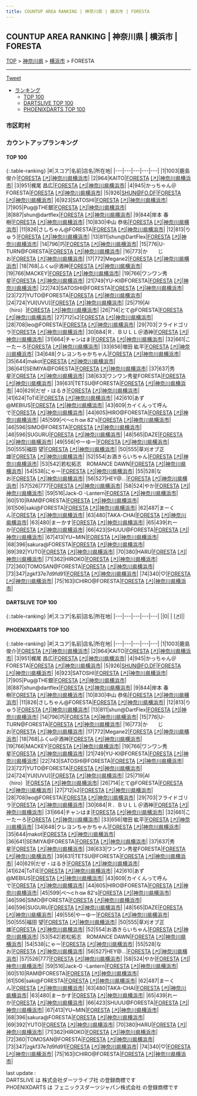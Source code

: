 ```yaml
---
title: COUNTUP AREA RANKING | 神奈川県 | 横浜市 | FORESTA
---
```

## COUNTUP AREA RANKING | 神奈川県 | 横浜市 | FORESTA

[TOP](/darts/rank/) > [神奈川県](/darts/rank/神奈川県/) > [横浜市](/darts/rank/神奈川県/横浜市/) > FORESTA

___

<a href="https://twitter.com/share?ref_src=twsrc%5Etfw" data-text="COUNTUP AREA RANKING | 神奈川県横浜市FORESTA" class="twitter-share-button" data-hashtags="DARTSLIVE,PHOENIXDARTS,darts,ダーツ" data-show-count="false">Tweet</a>

* [ランキング](#カウントアップランキング)
    * [TOP 100](#top-100)
    * [DARTSLIVE TOP 100](#dartslive-top-100)
    * [PHOENIXDARTS TOP 100](#phoenixdarts-top-100)

### 市区町村

<ul>

</ul>

### カウントアップランキング

#### TOP 100



{:.table-ranking}
|#|スコア|名前|店名|所在地|
|---|---|---|---|---|
|1|1003|<span class="rank-name-pd"><span class="pro-icon-pd"></span>鹿島 俊介</span>|<a href="/darts/rank/shops/73796.html">FORESTA</a> <a href="https://vs.phoenixdarts.com/jp/shop/shopDetailInfo/s_73796?s_seq=73796">[↗]</a>|<a href="/darts/rank/神奈川県/横浜市">神奈川県横浜市</a>|
|2|964|<span class="rank-name-pd">KAITO</span>|<a href="/darts/rank/shops/73796.html">FORESTA</a> <a href="https://vs.phoenixdarts.com/jp/shop/shopDetailInfo/s_73796?s_seq=73796">[↗]</a>|<a href="/darts/rank/神奈川県/横浜市">神奈川県横浜市</a>|
|3|951|<span class="rank-name-pd"><span class="pro-icon-pd"></span>梶尾 昌広</span>|<a href="/darts/rank/shops/73796.html">FORESTA</a> <a href="https://vs.phoenixdarts.com/jp/shop/shopDetailInfo/s_73796?s_seq=73796">[↗]</a>|<a href="/darts/rank/神奈川県/横浜市">神奈川県横浜市</a>|
|4|945|<span class="rank-name-pd">かっちゃん＠FORESTA</span>|<a href="/darts/rank/shops/73796.html">FORESTA</a> <a href="https://vs.phoenixdarts.com/jp/shop/shopDetailInfo/s_73796?s_seq=73796">[↗]</a>|<a href="/darts/rank/神奈川県/横浜市">神奈川県横浜市</a>|
|5|926|<span class="rank-name-pd">SHUN@FO.DF</span>|<a href="/darts/rank/shops/73796.html">FORESTA</a> <a href="https://vs.phoenixdarts.com/jp/shop/shopDetailInfo/s_73796?s_seq=73796">[↗]</a>|<a href="/darts/rank/神奈川県/横浜市">神奈川県横浜市</a>|
|6|923|<span class="rank-name-pd">SATOSHI</span>|<a href="/darts/rank/shops/73796.html">FORESTA</a> <a href="https://vs.phoenixdarts.com/jp/shop/shopDetailInfo/s_73796?s_seq=73796">[↗]</a>|<a href="/darts/rank/神奈川県/横浜市">神奈川県横浜市</a>|
|7|905|<span class="rank-name-pd">Pug@THE銀</span>|<a href="/darts/rank/shops/73796.html">FORESTA</a> <a href="https://vs.phoenixdarts.com/jp/shop/shopDetailInfo/s_73796?s_seq=73796">[↗]</a>|<a href="/darts/rank/神奈川県/横浜市">神奈川県横浜市</a>|
|8|887|<span class="rank-name-pd">shun@dartflex</span>|<a href="/darts/rank/shops/73796.html">FORESTA</a> <a href="https://vs.phoenixdarts.com/jp/shop/shopDetailInfo/s_73796?s_seq=73796">[↗]</a>|<a href="/darts/rank/神奈川県/横浜市">神奈川県横浜市</a>|
|9|844|<span class="rank-name-pd"><span class="pro-icon-pd"></span>岸本 春樹</span>|<a href="/darts/rank/shops/73796.html">FORESTA</a> <a href="https://vs.phoenixdarts.com/jp/shop/shopDetailInfo/s_73796?s_seq=73796">[↗]</a>|<a href="/darts/rank/神奈川県/横浜市">神奈川県横浜市</a>|
|10|830|<span class="rank-name-pd"><span class="pro-icon-pd"></span>中山 恭佑</span>|<a href="/darts/rank/shops/73796.html">FORESTA</a> <a href="https://vs.phoenixdarts.com/jp/shop/shopDetailInfo/s_73796?s_seq=73796">[↗]</a>|<a href="/darts/rank/神奈川県/横浜市">神奈川県横浜市</a>|
|11|826|<span class="rank-name-pd">さしちゃん@FORESTA</span>|<a href="/darts/rank/shops/73796.html">FORESTA</a> <a href="https://vs.phoenixdarts.com/jp/shop/shopDetailInfo/s_73796?s_seq=73796">[↗]</a>|<a href="/darts/rank/神奈川県/横浜市">神奈川県横浜市</a>|
|12|813|<span class="rank-name-pd">りゅう</span>|<a href="/darts/rank/shops/73796.html">FORESTA</a> <a href="https://vs.phoenixdarts.com/jp/shop/shopDetailInfo/s_73796?s_seq=73796">[↗]</a>|<a href="/darts/rank/神奈川県/横浜市">神奈川県横浜市</a>|
|13|811|<span class="rank-name-pd">shun@DartFlex</span>|<a href="/darts/rank/shops/73796.html">FORESTA</a> <a href="https://vs.phoenixdarts.com/jp/shop/shopDetailInfo/s_73796?s_seq=73796">[↗]</a>|<a href="/darts/rank/神奈川県/横浜市">神奈川県横浜市</a>|
|14|796|<span class="rank-name-pd">巧</span>|<a href="/darts/rank/shops/73796.html">FORESTA</a> <a href="https://vs.phoenixdarts.com/jp/shop/shopDetailInfo/s_73796?s_seq=73796">[↗]</a>|<a href="/darts/rank/神奈川県/横浜市">神奈川県横浜市</a>|
|15|776|<span class="rank-name-pd">U-TURN@FORESTA</span>|<a href="/darts/rank/shops/73796.html">FORESTA</a> <a href="https://vs.phoenixdarts.com/jp/shop/shopDetailInfo/s_73796?s_seq=73796">[↗]</a>|<a href="/darts/rank/神奈川県/横浜市">神奈川県横浜市</a>|
|16|773|<span class="rank-name-pd">か　　じ　　お</span>|<a href="/darts/rank/shops/73796.html">FORESTA</a> <a href="https://vs.phoenixdarts.com/jp/shop/shopDetailInfo/s_73796?s_seq=73796">[↗]</a>|<a href="/darts/rank/神奈川県/横浜市">神奈川県横浜市</a>|
|17|772|<span class="rank-name-pd">Megane2</span>|<a href="/darts/rank/shops/73796.html">FORESTA</a> <a href="https://vs.phoenixdarts.com/jp/shop/shopDetailInfo/s_73796?s_seq=73796">[↗]</a>|<a href="/darts/rank/神奈川県/横浜市">神奈川県横浜市</a>|
|18|768|<span class="rank-name-pd">ふくω＠酒神</span>|<a href="/darts/rank/shops/73796.html">FORESTA</a> <a href="https://vs.phoenixdarts.com/jp/shop/shopDetailInfo/s_73796?s_seq=73796">[↗]</a>|<a href="/darts/rank/神奈川県/横浜市">神奈川県横浜市</a>|
|19|766|<span class="rank-name-pd">MACKEY</span>|<a href="/darts/rank/shops/73796.html">FORESTA</a> <a href="https://vs.phoenixdarts.com/jp/shop/shopDetailInfo/s_73796?s_seq=73796">[↗]</a>|<a href="/darts/rank/神奈川県/横浜市">神奈川県横浜市</a>|
|19|766|<span class="rank-name-pd">ワンワン秀星</span>|<a href="/darts/rank/shops/73796.html">FORESTA</a> <a href="https://vs.phoenixdarts.com/jp/shop/shopDetailInfo/s_73796?s_seq=73796">[↗]</a>|<a href="/darts/rank/神奈川県/横浜市">神奈川県横浜市</a>|
|21|749|<span class="rank-name-pd">YU-KI@FORESTA</span>|<a href="/darts/rank/shops/73796.html">FORESTA</a> <a href="https://vs.phoenixdarts.com/jp/shop/shopDetailInfo/s_73796?s_seq=73796">[↗]</a>|<a href="/darts/rank/神奈川県/横浜市">神奈川県横浜市</a>|
|22|743|<span class="rank-name-pd">SATOSHI@FORESTA</span>|<a href="/darts/rank/shops/73796.html">FORESTA</a> <a href="https://vs.phoenixdarts.com/jp/shop/shopDetailInfo/s_73796?s_seq=73796">[↗]</a>|<a href="/darts/rank/神奈川県/横浜市">神奈川県横浜市</a>|
|23|727|<span class="rank-name-pd">YUTO@FORESTA</span>|<a href="/darts/rank/shops/73796.html">FORESTA</a> <a href="https://vs.phoenixdarts.com/jp/shop/shopDetailInfo/s_73796?s_seq=73796">[↗]</a>|<a href="/darts/rank/神奈川県/横浜市">神奈川県横浜市</a>|
|24|724|<span class="rank-name-pd">YUI[UVU]</span>|<a href="/darts/rank/shops/73796.html">FORESTA</a> <a href="https://vs.phoenixdarts.com/jp/shop/shopDetailInfo/s_73796?s_seq=73796">[↗]</a>|<a href="/darts/rank/神奈川県/横浜市">神奈川県横浜市</a>|
|25|719|<span class="rank-name-pd">AI（hiro）</span>|<a href="/darts/rank/shops/73796.html">FORESTA</a> <a href="https://vs.phoenixdarts.com/jp/shop/shopDetailInfo/s_73796?s_seq=73796">[↗]</a>|<a href="/darts/rank/神奈川県/横浜市">神奈川県横浜市</a>|
|26|714|<span class="rank-name-pd">とて@FORESTA</span>|<a href="/darts/rank/shops/73796.html">FORESTA</a> <a href="https://vs.phoenixdarts.com/jp/shop/shopDetailInfo/s_73796?s_seq=73796">[↗]</a>|<a href="/darts/rank/神奈川県/横浜市">神奈川県横浜市</a>|
|27|712|<span class="rank-name-pd">s2</span>|<a href="/darts/rank/shops/73796.html">FORESTA</a> <a href="https://vs.phoenixdarts.com/jp/shop/shopDetailInfo/s_73796?s_seq=73796">[↗]</a>|<a href="/darts/rank/神奈川県/横浜市">神奈川県横浜市</a>|
|28|708|<span class="rank-name-pd">leo@FORESTA</span>|<a href="/darts/rank/shops/73796.html">FORESTA</a> <a href="https://vs.phoenixdarts.com/jp/shop/shopDetailInfo/s_73796?s_seq=73796">[↗]</a>|<a href="/darts/rank/神奈川県/横浜市">神奈川県横浜市</a>|
|29|703|<span class="rank-name-pd">フライドゴリラ</span>|<a href="/darts/rank/shops/73796.html">FORESTA</a> <a href="https://vs.phoenixdarts.com/jp/shop/shopDetailInfo/s_73796?s_seq=73796">[↗]</a>|<a href="/darts/rank/神奈川県/横浜市">神奈川県横浜市</a>|
|30|684|<span class="rank-name-pd">Ｒ．ＢＵＬＬ＠酒神</span>|<a href="/darts/rank/shops/73796.html">FORESTA</a> <a href="https://vs.phoenixdarts.com/jp/shop/shopDetailInfo/s_73796?s_seq=73796">[↗]</a>|<a href="/darts/rank/神奈川県/横浜市">神奈川県横浜市</a>|
|31|664|<span class="rank-name-pd">チャンはま</span>|<a href="/darts/rank/shops/73796.html">FORESTA</a> <a href="https://vs.phoenixdarts.com/jp/shop/shopDetailInfo/s_73796?s_seq=73796">[↗]</a>|<a href="/darts/rank/神奈川県/横浜市">神奈川県横浜市</a>|
|32|661|<span class="rank-name-pd">こーたーろ</span>|<a href="/darts/rank/shops/73796.html">FORESTA</a> <a href="https://vs.phoenixdarts.com/jp/shop/shopDetailInfo/s_73796?s_seq=73796">[↗]</a>|<a href="/darts/rank/神奈川県/横浜市">神奈川県横浜市</a>|
|33|656|<span class="rank-name-pd"><span class="pro-icon-pd"></span>増田 紘平</span>|<a href="/darts/rank/shops/73796.html">FORESTA</a> <a href="https://vs.phoenixdarts.com/jp/shop/shopDetailInfo/s_73796?s_seq=73796">[↗]</a>|<a href="/darts/rank/神奈川県/横浜市">神奈川県横浜市</a>|
|34|648|<span class="rank-name-pd">クレヨンちゃかちゃん</span>|<a href="/darts/rank/shops/73796.html">FORESTA</a> <a href="https://vs.phoenixdarts.com/jp/shop/shopDetailInfo/s_73796?s_seq=73796">[↗]</a>|<a href="/darts/rank/神奈川県/横浜市">神奈川県横浜市</a>|
|35|644|<span class="rank-name-pd">makot</span>|<a href="/darts/rank/shops/73796.html">FORESTA</a> <a href="https://vs.phoenixdarts.com/jp/shop/shopDetailInfo/s_73796?s_seq=73796">[↗]</a>|<a href="/darts/rank/神奈川県/横浜市">神奈川県横浜市</a>|
|36|641|<span class="rank-name-pd">SEIMIYA@FORESTA</span>|<a href="/darts/rank/shops/73796.html">FORESTA</a> <a href="https://vs.phoenixdarts.com/jp/shop/shopDetailInfo/s_73796?s_seq=73796">[↗]</a>|<a href="/darts/rank/神奈川県/横浜市">神奈川県横浜市</a>|
|37|637|<span class="rank-name-pd">秀星</span>|<a href="/darts/rank/shops/73796.html">FORESTA</a> <a href="https://vs.phoenixdarts.com/jp/shop/shopDetailInfo/s_73796?s_seq=73796">[↗]</a>|<a href="/darts/rank/神奈川県/横浜市">神奈川県横浜市</a>|
|38|633|<span class="rank-name-pd">ワンワン秀星FORESTA</span>|<a href="/darts/rank/shops/73796.html">FORESTA</a> <a href="https://vs.phoenixdarts.com/jp/shop/shopDetailInfo/s_73796?s_seq=73796">[↗]</a>|<a href="/darts/rank/神奈川県/横浜市">神奈川県横浜市</a>|
|39|631|<span class="rank-name-pd">TETSU@FORESTA</span>|<a href="/darts/rank/shops/73796.html">FORESTA</a> <a href="https://vs.phoenixdarts.com/jp/shop/shopDetailInfo/s_73796?s_seq=73796">[↗]</a>|<a href="/darts/rank/神奈川県/横浜市">神奈川県横浜市</a>|
|40|629|<span class="rank-name-pd">だぜ・はるき</span>|<a href="/darts/rank/shops/73796.html">FORESTA</a> <a href="https://vs.phoenixdarts.com/jp/shop/shopDetailInfo/s_73796?s_seq=73796">[↗]</a>|<a href="/darts/rank/神奈川県/横浜市">神奈川県横浜市</a>|
|41|624|<span class="rank-name-pd">ToTiE</span>|<a href="/darts/rank/shops/73796.html">FORESTA</a> <a href="https://vs.phoenixdarts.com/jp/shop/shopDetailInfo/s_73796?s_seq=73796">[↗]</a>|<a href="/darts/rank/神奈川県/横浜市">神奈川県横浜市</a>|
|42|610|<span class="rank-name-pd">あず@MEBIUS</span>|<a href="/darts/rank/shops/73796.html">FORESTA</a> <a href="https://vs.phoenixdarts.com/jp/shop/shopDetailInfo/s_73796?s_seq=73796">[↗]</a>|<a href="/darts/rank/神奈川県/横浜市">神奈川県横浜市</a>|
|43|609|<span class="rank-name-pd">カイくんって呼んで</span>|<a href="/darts/rank/shops/73796.html">FORESTA</a> <a href="https://vs.phoenixdarts.com/jp/shop/shopDetailInfo/s_73796?s_seq=73796">[↗]</a>|<a href="/darts/rank/神奈川県/横浜市">神奈川県横浜市</a>|
|44|605|<span class="rank-name-pd">HIRO@FORESTA</span>|<a href="/darts/rank/shops/73796.html">FORESTA</a> <a href="https://vs.phoenixdarts.com/jp/shop/shopDetailInfo/s_73796?s_seq=73796">[↗]</a>|<a href="/darts/rank/神奈川県/横浜市">神奈川県横浜市</a>|
|45|599|<span class="rank-name-pd">ぺ～сｈαи 82&#x27;s</span>|<a href="/darts/rank/shops/73796.html">FORESTA</a> <a href="https://vs.phoenixdarts.com/jp/shop/shopDetailInfo/s_73796?s_seq=73796">[↗]</a>|<a href="/darts/rank/神奈川県/横浜市">神奈川県横浜市</a>|
|46|596|<span class="rank-name-pd">SIMO@FORESTA</span>|<a href="/darts/rank/shops/73796.html">FORESTA</a> <a href="https://vs.phoenixdarts.com/jp/shop/shopDetailInfo/s_73796?s_seq=73796">[↗]</a>|<a href="/darts/rank/神奈川県/横浜市">神奈川県横浜市</a>|
|46|596|<span class="rank-name-pd">SUGURU</span>|<a href="/darts/rank/shops/73796.html">FORESTA</a> <a href="https://vs.phoenixdarts.com/jp/shop/shopDetailInfo/s_73796?s_seq=73796">[↗]</a>|<a href="/darts/rank/神奈川県/横浜市">神奈川県横浜市</a>|
|48|565|<span class="rank-name-pd">DAZE</span>|<a href="/darts/rank/shops/73796.html">FORESTA</a> <a href="https://vs.phoenixdarts.com/jp/shop/shopDetailInfo/s_73796?s_seq=73796">[↗]</a>|<a href="/darts/rank/神奈川県/横浜市">神奈川県横浜市</a>|
|49|556|<span class="rank-name-pd">やーゆー</span>|<a href="/darts/rank/shops/73796.html">FORESTA</a> <a href="https://vs.phoenixdarts.com/jp/shop/shopDetailInfo/s_73796?s_seq=73796">[↗]</a>|<a href="/darts/rank/神奈川県/横浜市">神奈川県横浜市</a>|
|50|555|<span class="rank-name-pd"><span class="pro-icon-pd"></span>福田 望</span>|<a href="/darts/rank/shops/73796.html">FORESTA</a> <a href="https://vs.phoenixdarts.com/jp/shop/shopDetailInfo/s_73796?s_seq=73796">[↗]</a>|<a href="/darts/rank/神奈川県/横浜市">神奈川県横浜市</a>|
|50|555|<span class="rank-name-pd">草刈オブ正雄</span>|<a href="/darts/rank/shops/73796.html">FORESTA</a> <a href="https://vs.phoenixdarts.com/jp/shop/shopDetailInfo/s_73796?s_seq=73796">[↗]</a>|<a href="/darts/rank/神奈川県/横浜市">神奈川県横浜市</a>|
|52|554|<span class="rank-name-pd">お酒きらいちゃん</span>|<a href="/darts/rank/shops/73796.html">FORESTA</a> <a href="https://vs.phoenixdarts.com/jp/shop/shopDetailInfo/s_73796?s_seq=73796">[↗]</a>|<a href="/darts/rank/神奈川県/横浜市">神奈川県横浜市</a>|
|53|542|<span class="rank-name-pd">若松拓志　ROMANCE DAWN</span>|<a href="/darts/rank/shops/73796.html">FORESTA</a> <a href="https://vs.phoenixdarts.com/jp/shop/shopDetailInfo/s_73796?s_seq=73796">[↗]</a>|<a href="/darts/rank/神奈川県/横浜市">神奈川県横浜市</a>|
|54|538|<span class="rank-name-pd">にゃー</span>|<a href="/darts/rank/shops/73796.html">FORESTA</a> <a href="https://vs.phoenixdarts.com/jp/shop/shopDetailInfo/s_73796?s_seq=73796">[↗]</a>|<a href="/darts/rank/神奈川県/横浜市">神奈川県横浜市</a>|
|55|528|<span class="rank-name-pd">なお</span>|<a href="/darts/rank/shops/73796.html">FORESTA</a> <a href="https://vs.phoenixdarts.com/jp/shop/shopDetailInfo/s_73796?s_seq=73796">[↗]</a>|<a href="/darts/rank/神奈川県/横浜市">神奈川県横浜市</a>|
|56|527|<span class="rank-name-pd">HEY@...</span>|<a href="/darts/rank/shops/73796.html">FORESTA</a> <a href="https://vs.phoenixdarts.com/jp/shop/shopDetailInfo/s_73796?s_seq=73796">[↗]</a>|<a href="/darts/rank/神奈川県/横浜市">神奈川県横浜市</a>|
|57|526|<span class="rank-name-pd">777</span>|<a href="/darts/rank/shops/73796.html">FORESTA</a> <a href="https://vs.phoenixdarts.com/jp/shop/shopDetailInfo/s_73796?s_seq=73796">[↗]</a>|<a href="/darts/rank/神奈川県/横浜市">神奈川県横浜市</a>|
|58|524|<span class="rank-name-pd">やか</span>|<a href="/darts/rank/shops/73796.html">FORESTA</a> <a href="https://vs.phoenixdarts.com/jp/shop/shopDetailInfo/s_73796?s_seq=73796">[↗]</a>|<a href="/darts/rank/神奈川県/横浜市">神奈川県横浜市</a>|
|59|516|<span class="rank-name-pd">Jack-O -Lantern</span>|<a href="/darts/rank/shops/73796.html">FORESTA</a> <a href="https://vs.phoenixdarts.com/jp/shop/shopDetailInfo/s_73796?s_seq=73796">[↗]</a>|<a href="/darts/rank/神奈川県/横浜市">神奈川県横浜市</a>|
|60|510|<span class="rank-name-pd">RAM@FORESTA</span>|<a href="/darts/rank/shops/73796.html">FORESTA</a> <a href="https://vs.phoenixdarts.com/jp/shop/shopDetailInfo/s_73796?s_seq=73796">[↗]</a>|<a href="/darts/rank/神奈川県/横浜市">神奈川県横浜市</a>|
|61|506|<span class="rank-name-pd">saki@FORESTA</span>|<a href="/darts/rank/shops/73796.html">FORESTA</a> <a href="https://vs.phoenixdarts.com/jp/shop/shopDetailInfo/s_73796?s_seq=73796">[↗]</a>|<a href="/darts/rank/神奈川県/横浜市">神奈川県横浜市</a>|
|62|487|<span class="rank-name-pd">まーくん</span>|<a href="/darts/rank/shops/73796.html">FORESTA</a> <a href="https://vs.phoenixdarts.com/jp/shop/shopDetailInfo/s_73796?s_seq=73796">[↗]</a>|<a href="/darts/rank/神奈川県/横浜市">神奈川県横浜市</a>|
|63|480|<span class="rank-name-pd">TAKA-CHAI</span>|<a href="/darts/rank/shops/73796.html">FORESTA</a> <a href="https://vs.phoenixdarts.com/jp/shop/shopDetailInfo/s_73796?s_seq=73796">[↗]</a>|<a href="/darts/rank/神奈川県/横浜市">神奈川県横浜市</a>|
|63|480|<span class="rank-name-pd">まーかす</span>|<a href="/darts/rank/shops/73796.html">FORESTA</a> <a href="https://vs.phoenixdarts.com/jp/shop/shopDetailInfo/s_73796?s_seq=73796">[↗]</a>|<a href="/darts/rank/神奈川県/横浜市">神奈川県横浜市</a>|
|65|439|<span class="rank-name-pd">れーか</span>|<a href="/darts/rank/shops/73796.html">FORESTA</a> <a href="https://vs.phoenixdarts.com/jp/shop/shopDetailInfo/s_73796?s_seq=73796">[↗]</a>|<a href="/darts/rank/神奈川県/横浜市">神奈川県横浜市</a>|
|66|423|<span class="rank-name-pd">SHUUU@FORESTA</span>|<a href="/darts/rank/shops/73796.html">FORESTA</a> <a href="https://vs.phoenixdarts.com/jp/shop/shopDetailInfo/s_73796?s_seq=73796">[↗]</a>|<a href="/darts/rank/神奈川県/横浜市">神奈川県横浜市</a>|
|67|413|<span class="rank-name-pd">YU~MIN</span>|<a href="/darts/rank/shops/73796.html">FORESTA</a> <a href="https://vs.phoenixdarts.com/jp/shop/shopDetailInfo/s_73796?s_seq=73796">[↗]</a>|<a href="/darts/rank/神奈川県/横浜市">神奈川県横浜市</a>|
|68|396|<span class="rank-name-pd">sakura@FORESTA</span>|<a href="/darts/rank/shops/73796.html">FORESTA</a> <a href="https://vs.phoenixdarts.com/jp/shop/shopDetailInfo/s_73796?s_seq=73796">[↗]</a>|<a href="/darts/rank/神奈川県/横浜市">神奈川県横浜市</a>|
|69|392|<span class="rank-name-pd">YUTO</span>|<a href="/darts/rank/shops/73796.html">FORESTA</a> <a href="https://vs.phoenixdarts.com/jp/shop/shopDetailInfo/s_73796?s_seq=73796">[↗]</a>|<a href="/darts/rank/神奈川県/横浜市">神奈川県横浜市</a>|
|70|380|<span class="rank-name-pd">HARU</span>|<a href="/darts/rank/shops/73796.html">FORESTA</a> <a href="https://vs.phoenixdarts.com/jp/shop/shopDetailInfo/s_73796?s_seq=73796">[↗]</a>|<a href="/darts/rank/神奈川県/横浜市">神奈川県横浜市</a>|
|71|362|<span class="rank-name-pd">HIROKO</span>|<a href="/darts/rank/shops/73796.html">FORESTA</a> <a href="https://vs.phoenixdarts.com/jp/shop/shopDetailInfo/s_73796?s_seq=73796">[↗]</a>|<a href="/darts/rank/神奈川県/横浜市">神奈川県横浜市</a>|
|72|360|<span class="rank-name-pd">TOMOSAN@FORESTA</span>|<a href="/darts/rank/shops/73796.html">FORESTA</a> <a href="https://vs.phoenixdarts.com/jp/shop/shopDetailInfo/s_73796?s_seq=73796">[↗]</a>|<a href="/darts/rank/神奈川県/横浜市">神奈川県横浜市</a>|
|73|347|<span class="rank-name-pd">zgkf37e7d9fd91</span>|<a href="/darts/rank/shops/73796.html">FORESTA</a> <a href="https://vs.phoenixdarts.com/jp/shop/shopDetailInfo/s_73796?s_seq=73796">[↗]</a>|<a href="/darts/rank/神奈川県/横浜市">神奈川県横浜市</a>|
|74|340|<span class="rank-name-pd">♡</span>|<a href="/darts/rank/shops/73796.html">FORESTA</a> <a href="https://vs.phoenixdarts.com/jp/shop/shopDetailInfo/s_73796?s_seq=73796">[↗]</a>|<a href="/darts/rank/神奈川県/横浜市">神奈川県横浜市</a>|
|75|163|<span class="rank-name-pd">ICHIRO@FORESTA</span>|<a href="/darts/rank/shops/73796.html">FORESTA</a> <a href="https://vs.phoenixdarts.com/jp/shop/shopDetailInfo/s_73796?s_seq=73796">[↗]</a>|<a href="/darts/rank/神奈川県/横浜市">神奈川県横浜市</a>|


#### DARTSLIVE TOP 100



{:.table-ranking}
|#|スコア|名前|店名|所在地|
|---|---|---|---|---|
||0|<span class="rank-name-dl"> </span>|<a href="/darts/rank/shops/.html"></a> <a href="">[↗]</a>|<a href="/darts/rank//"></a>|


#### PHOENIXDARTS TOP 100



{:.table-ranking}
|#|スコア|名前|店名|所在地|
|---|---|---|---|---|
|1|1003|<span class="rank-name-pd"><span class="pro-icon-pd"></span>鹿島 俊介</span>|<a href="/darts/rank/shops/73796.html">FORESTA</a> <a href="https://vs.phoenixdarts.com/jp/shop/shopDetailInfo/s_73796?s_seq=73796">[↗]</a>|<a href="/darts/rank/神奈川県/横浜市">神奈川県横浜市</a>|
|2|964|<span class="rank-name-pd">KAITO</span>|<a href="/darts/rank/shops/73796.html">FORESTA</a> <a href="https://vs.phoenixdarts.com/jp/shop/shopDetailInfo/s_73796?s_seq=73796">[↗]</a>|<a href="/darts/rank/神奈川県/横浜市">神奈川県横浜市</a>|
|3|951|<span class="rank-name-pd"><span class="pro-icon-pd"></span>梶尾 昌広</span>|<a href="/darts/rank/shops/73796.html">FORESTA</a> <a href="https://vs.phoenixdarts.com/jp/shop/shopDetailInfo/s_73796?s_seq=73796">[↗]</a>|<a href="/darts/rank/神奈川県/横浜市">神奈川県横浜市</a>|
|4|945|<span class="rank-name-pd">かっちゃん＠FORESTA</span>|<a href="/darts/rank/shops/73796.html">FORESTA</a> <a href="https://vs.phoenixdarts.com/jp/shop/shopDetailInfo/s_73796?s_seq=73796">[↗]</a>|<a href="/darts/rank/神奈川県/横浜市">神奈川県横浜市</a>|
|5|926|<span class="rank-name-pd">SHUN@FO.DF</span>|<a href="/darts/rank/shops/73796.html">FORESTA</a> <a href="https://vs.phoenixdarts.com/jp/shop/shopDetailInfo/s_73796?s_seq=73796">[↗]</a>|<a href="/darts/rank/神奈川県/横浜市">神奈川県横浜市</a>|
|6|923|<span class="rank-name-pd">SATOSHI</span>|<a href="/darts/rank/shops/73796.html">FORESTA</a> <a href="https://vs.phoenixdarts.com/jp/shop/shopDetailInfo/s_73796?s_seq=73796">[↗]</a>|<a href="/darts/rank/神奈川県/横浜市">神奈川県横浜市</a>|
|7|905|<span class="rank-name-pd">Pug@THE銀</span>|<a href="/darts/rank/shops/73796.html">FORESTA</a> <a href="https://vs.phoenixdarts.com/jp/shop/shopDetailInfo/s_73796?s_seq=73796">[↗]</a>|<a href="/darts/rank/神奈川県/横浜市">神奈川県横浜市</a>|
|8|887|<span class="rank-name-pd">shun@dartflex</span>|<a href="/darts/rank/shops/73796.html">FORESTA</a> <a href="https://vs.phoenixdarts.com/jp/shop/shopDetailInfo/s_73796?s_seq=73796">[↗]</a>|<a href="/darts/rank/神奈川県/横浜市">神奈川県横浜市</a>|
|9|844|<span class="rank-name-pd"><span class="pro-icon-pd"></span>岸本 春樹</span>|<a href="/darts/rank/shops/73796.html">FORESTA</a> <a href="https://vs.phoenixdarts.com/jp/shop/shopDetailInfo/s_73796?s_seq=73796">[↗]</a>|<a href="/darts/rank/神奈川県/横浜市">神奈川県横浜市</a>|
|10|830|<span class="rank-name-pd"><span class="pro-icon-pd"></span>中山 恭佑</span>|<a href="/darts/rank/shops/73796.html">FORESTA</a> <a href="https://vs.phoenixdarts.com/jp/shop/shopDetailInfo/s_73796?s_seq=73796">[↗]</a>|<a href="/darts/rank/神奈川県/横浜市">神奈川県横浜市</a>|
|11|826|<span class="rank-name-pd">さしちゃん@FORESTA</span>|<a href="/darts/rank/shops/73796.html">FORESTA</a> <a href="https://vs.phoenixdarts.com/jp/shop/shopDetailInfo/s_73796?s_seq=73796">[↗]</a>|<a href="/darts/rank/神奈川県/横浜市">神奈川県横浜市</a>|
|12|813|<span class="rank-name-pd">りゅう</span>|<a href="/darts/rank/shops/73796.html">FORESTA</a> <a href="https://vs.phoenixdarts.com/jp/shop/shopDetailInfo/s_73796?s_seq=73796">[↗]</a>|<a href="/darts/rank/神奈川県/横浜市">神奈川県横浜市</a>|
|13|811|<span class="rank-name-pd">shun@DartFlex</span>|<a href="/darts/rank/shops/73796.html">FORESTA</a> <a href="https://vs.phoenixdarts.com/jp/shop/shopDetailInfo/s_73796?s_seq=73796">[↗]</a>|<a href="/darts/rank/神奈川県/横浜市">神奈川県横浜市</a>|
|14|796|<span class="rank-name-pd">巧</span>|<a href="/darts/rank/shops/73796.html">FORESTA</a> <a href="https://vs.phoenixdarts.com/jp/shop/shopDetailInfo/s_73796?s_seq=73796">[↗]</a>|<a href="/darts/rank/神奈川県/横浜市">神奈川県横浜市</a>|
|15|776|<span class="rank-name-pd">U-TURN@FORESTA</span>|<a href="/darts/rank/shops/73796.html">FORESTA</a> <a href="https://vs.phoenixdarts.com/jp/shop/shopDetailInfo/s_73796?s_seq=73796">[↗]</a>|<a href="/darts/rank/神奈川県/横浜市">神奈川県横浜市</a>|
|16|773|<span class="rank-name-pd">か　　じ　　お</span>|<a href="/darts/rank/shops/73796.html">FORESTA</a> <a href="https://vs.phoenixdarts.com/jp/shop/shopDetailInfo/s_73796?s_seq=73796">[↗]</a>|<a href="/darts/rank/神奈川県/横浜市">神奈川県横浜市</a>|
|17|772|<span class="rank-name-pd">Megane2</span>|<a href="/darts/rank/shops/73796.html">FORESTA</a> <a href="https://vs.phoenixdarts.com/jp/shop/shopDetailInfo/s_73796?s_seq=73796">[↗]</a>|<a href="/darts/rank/神奈川県/横浜市">神奈川県横浜市</a>|
|18|768|<span class="rank-name-pd">ふくω＠酒神</span>|<a href="/darts/rank/shops/73796.html">FORESTA</a> <a href="https://vs.phoenixdarts.com/jp/shop/shopDetailInfo/s_73796?s_seq=73796">[↗]</a>|<a href="/darts/rank/神奈川県/横浜市">神奈川県横浜市</a>|
|19|766|<span class="rank-name-pd">MACKEY</span>|<a href="/darts/rank/shops/73796.html">FORESTA</a> <a href="https://vs.phoenixdarts.com/jp/shop/shopDetailInfo/s_73796?s_seq=73796">[↗]</a>|<a href="/darts/rank/神奈川県/横浜市">神奈川県横浜市</a>|
|19|766|<span class="rank-name-pd">ワンワン秀星</span>|<a href="/darts/rank/shops/73796.html">FORESTA</a> <a href="https://vs.phoenixdarts.com/jp/shop/shopDetailInfo/s_73796?s_seq=73796">[↗]</a>|<a href="/darts/rank/神奈川県/横浜市">神奈川県横浜市</a>|
|21|749|<span class="rank-name-pd">YU-KI@FORESTA</span>|<a href="/darts/rank/shops/73796.html">FORESTA</a> <a href="https://vs.phoenixdarts.com/jp/shop/shopDetailInfo/s_73796?s_seq=73796">[↗]</a>|<a href="/darts/rank/神奈川県/横浜市">神奈川県横浜市</a>|
|22|743|<span class="rank-name-pd">SATOSHI@FORESTA</span>|<a href="/darts/rank/shops/73796.html">FORESTA</a> <a href="https://vs.phoenixdarts.com/jp/shop/shopDetailInfo/s_73796?s_seq=73796">[↗]</a>|<a href="/darts/rank/神奈川県/横浜市">神奈川県横浜市</a>|
|23|727|<span class="rank-name-pd">YUTO@FORESTA</span>|<a href="/darts/rank/shops/73796.html">FORESTA</a> <a href="https://vs.phoenixdarts.com/jp/shop/shopDetailInfo/s_73796?s_seq=73796">[↗]</a>|<a href="/darts/rank/神奈川県/横浜市">神奈川県横浜市</a>|
|24|724|<span class="rank-name-pd">YUI[UVU]</span>|<a href="/darts/rank/shops/73796.html">FORESTA</a> <a href="https://vs.phoenixdarts.com/jp/shop/shopDetailInfo/s_73796?s_seq=73796">[↗]</a>|<a href="/darts/rank/神奈川県/横浜市">神奈川県横浜市</a>|
|25|719|<span class="rank-name-pd">AI（hiro）</span>|<a href="/darts/rank/shops/73796.html">FORESTA</a> <a href="https://vs.phoenixdarts.com/jp/shop/shopDetailInfo/s_73796?s_seq=73796">[↗]</a>|<a href="/darts/rank/神奈川県/横浜市">神奈川県横浜市</a>|
|26|714|<span class="rank-name-pd">とて@FORESTA</span>|<a href="/darts/rank/shops/73796.html">FORESTA</a> <a href="https://vs.phoenixdarts.com/jp/shop/shopDetailInfo/s_73796?s_seq=73796">[↗]</a>|<a href="/darts/rank/神奈川県/横浜市">神奈川県横浜市</a>|
|27|712|<span class="rank-name-pd">s2</span>|<a href="/darts/rank/shops/73796.html">FORESTA</a> <a href="https://vs.phoenixdarts.com/jp/shop/shopDetailInfo/s_73796?s_seq=73796">[↗]</a>|<a href="/darts/rank/神奈川県/横浜市">神奈川県横浜市</a>|
|28|708|<span class="rank-name-pd">leo@FORESTA</span>|<a href="/darts/rank/shops/73796.html">FORESTA</a> <a href="https://vs.phoenixdarts.com/jp/shop/shopDetailInfo/s_73796?s_seq=73796">[↗]</a>|<a href="/darts/rank/神奈川県/横浜市">神奈川県横浜市</a>|
|29|703|<span class="rank-name-pd">フライドゴリラ</span>|<a href="/darts/rank/shops/73796.html">FORESTA</a> <a href="https://vs.phoenixdarts.com/jp/shop/shopDetailInfo/s_73796?s_seq=73796">[↗]</a>|<a href="/darts/rank/神奈川県/横浜市">神奈川県横浜市</a>|
|30|684|<span class="rank-name-pd">Ｒ．ＢＵＬＬ＠酒神</span>|<a href="/darts/rank/shops/73796.html">FORESTA</a> <a href="https://vs.phoenixdarts.com/jp/shop/shopDetailInfo/s_73796?s_seq=73796">[↗]</a>|<a href="/darts/rank/神奈川県/横浜市">神奈川県横浜市</a>|
|31|664|<span class="rank-name-pd">チャンはま</span>|<a href="/darts/rank/shops/73796.html">FORESTA</a> <a href="https://vs.phoenixdarts.com/jp/shop/shopDetailInfo/s_73796?s_seq=73796">[↗]</a>|<a href="/darts/rank/神奈川県/横浜市">神奈川県横浜市</a>|
|32|661|<span class="rank-name-pd">こーたーろ</span>|<a href="/darts/rank/shops/73796.html">FORESTA</a> <a href="https://vs.phoenixdarts.com/jp/shop/shopDetailInfo/s_73796?s_seq=73796">[↗]</a>|<a href="/darts/rank/神奈川県/横浜市">神奈川県横浜市</a>|
|33|656|<span class="rank-name-pd"><span class="pro-icon-pd"></span>増田 紘平</span>|<a href="/darts/rank/shops/73796.html">FORESTA</a> <a href="https://vs.phoenixdarts.com/jp/shop/shopDetailInfo/s_73796?s_seq=73796">[↗]</a>|<a href="/darts/rank/神奈川県/横浜市">神奈川県横浜市</a>|
|34|648|<span class="rank-name-pd">クレヨンちゃかちゃん</span>|<a href="/darts/rank/shops/73796.html">FORESTA</a> <a href="https://vs.phoenixdarts.com/jp/shop/shopDetailInfo/s_73796?s_seq=73796">[↗]</a>|<a href="/darts/rank/神奈川県/横浜市">神奈川県横浜市</a>|
|35|644|<span class="rank-name-pd">makot</span>|<a href="/darts/rank/shops/73796.html">FORESTA</a> <a href="https://vs.phoenixdarts.com/jp/shop/shopDetailInfo/s_73796?s_seq=73796">[↗]</a>|<a href="/darts/rank/神奈川県/横浜市">神奈川県横浜市</a>|
|36|641|<span class="rank-name-pd">SEIMIYA@FORESTA</span>|<a href="/darts/rank/shops/73796.html">FORESTA</a> <a href="https://vs.phoenixdarts.com/jp/shop/shopDetailInfo/s_73796?s_seq=73796">[↗]</a>|<a href="/darts/rank/神奈川県/横浜市">神奈川県横浜市</a>|
|37|637|<span class="rank-name-pd">秀星</span>|<a href="/darts/rank/shops/73796.html">FORESTA</a> <a href="https://vs.phoenixdarts.com/jp/shop/shopDetailInfo/s_73796?s_seq=73796">[↗]</a>|<a href="/darts/rank/神奈川県/横浜市">神奈川県横浜市</a>|
|38|633|<span class="rank-name-pd">ワンワン秀星FORESTA</span>|<a href="/darts/rank/shops/73796.html">FORESTA</a> <a href="https://vs.phoenixdarts.com/jp/shop/shopDetailInfo/s_73796?s_seq=73796">[↗]</a>|<a href="/darts/rank/神奈川県/横浜市">神奈川県横浜市</a>|
|39|631|<span class="rank-name-pd">TETSU@FORESTA</span>|<a href="/darts/rank/shops/73796.html">FORESTA</a> <a href="https://vs.phoenixdarts.com/jp/shop/shopDetailInfo/s_73796?s_seq=73796">[↗]</a>|<a href="/darts/rank/神奈川県/横浜市">神奈川県横浜市</a>|
|40|629|<span class="rank-name-pd">だぜ・はるき</span>|<a href="/darts/rank/shops/73796.html">FORESTA</a> <a href="https://vs.phoenixdarts.com/jp/shop/shopDetailInfo/s_73796?s_seq=73796">[↗]</a>|<a href="/darts/rank/神奈川県/横浜市">神奈川県横浜市</a>|
|41|624|<span class="rank-name-pd">ToTiE</span>|<a href="/darts/rank/shops/73796.html">FORESTA</a> <a href="https://vs.phoenixdarts.com/jp/shop/shopDetailInfo/s_73796?s_seq=73796">[↗]</a>|<a href="/darts/rank/神奈川県/横浜市">神奈川県横浜市</a>|
|42|610|<span class="rank-name-pd">あず@MEBIUS</span>|<a href="/darts/rank/shops/73796.html">FORESTA</a> <a href="https://vs.phoenixdarts.com/jp/shop/shopDetailInfo/s_73796?s_seq=73796">[↗]</a>|<a href="/darts/rank/神奈川県/横浜市">神奈川県横浜市</a>|
|43|609|<span class="rank-name-pd">カイくんって呼んで</span>|<a href="/darts/rank/shops/73796.html">FORESTA</a> <a href="https://vs.phoenixdarts.com/jp/shop/shopDetailInfo/s_73796?s_seq=73796">[↗]</a>|<a href="/darts/rank/神奈川県/横浜市">神奈川県横浜市</a>|
|44|605|<span class="rank-name-pd">HIRO@FORESTA</span>|<a href="/darts/rank/shops/73796.html">FORESTA</a> <a href="https://vs.phoenixdarts.com/jp/shop/shopDetailInfo/s_73796?s_seq=73796">[↗]</a>|<a href="/darts/rank/神奈川県/横浜市">神奈川県横浜市</a>|
|45|599|<span class="rank-name-pd">ぺ～сｈαи 82&#x27;s</span>|<a href="/darts/rank/shops/73796.html">FORESTA</a> <a href="https://vs.phoenixdarts.com/jp/shop/shopDetailInfo/s_73796?s_seq=73796">[↗]</a>|<a href="/darts/rank/神奈川県/横浜市">神奈川県横浜市</a>|
|46|596|<span class="rank-name-pd">SIMO@FORESTA</span>|<a href="/darts/rank/shops/73796.html">FORESTA</a> <a href="https://vs.phoenixdarts.com/jp/shop/shopDetailInfo/s_73796?s_seq=73796">[↗]</a>|<a href="/darts/rank/神奈川県/横浜市">神奈川県横浜市</a>|
|46|596|<span class="rank-name-pd">SUGURU</span>|<a href="/darts/rank/shops/73796.html">FORESTA</a> <a href="https://vs.phoenixdarts.com/jp/shop/shopDetailInfo/s_73796?s_seq=73796">[↗]</a>|<a href="/darts/rank/神奈川県/横浜市">神奈川県横浜市</a>|
|48|565|<span class="rank-name-pd">DAZE</span>|<a href="/darts/rank/shops/73796.html">FORESTA</a> <a href="https://vs.phoenixdarts.com/jp/shop/shopDetailInfo/s_73796?s_seq=73796">[↗]</a>|<a href="/darts/rank/神奈川県/横浜市">神奈川県横浜市</a>|
|49|556|<span class="rank-name-pd">やーゆー</span>|<a href="/darts/rank/shops/73796.html">FORESTA</a> <a href="https://vs.phoenixdarts.com/jp/shop/shopDetailInfo/s_73796?s_seq=73796">[↗]</a>|<a href="/darts/rank/神奈川県/横浜市">神奈川県横浜市</a>|
|50|555|<span class="rank-name-pd"><span class="pro-icon-pd"></span>福田 望</span>|<a href="/darts/rank/shops/73796.html">FORESTA</a> <a href="https://vs.phoenixdarts.com/jp/shop/shopDetailInfo/s_73796?s_seq=73796">[↗]</a>|<a href="/darts/rank/神奈川県/横浜市">神奈川県横浜市</a>|
|50|555|<span class="rank-name-pd">草刈オブ正雄</span>|<a href="/darts/rank/shops/73796.html">FORESTA</a> <a href="https://vs.phoenixdarts.com/jp/shop/shopDetailInfo/s_73796?s_seq=73796">[↗]</a>|<a href="/darts/rank/神奈川県/横浜市">神奈川県横浜市</a>|
|52|554|<span class="rank-name-pd">お酒きらいちゃん</span>|<a href="/darts/rank/shops/73796.html">FORESTA</a> <a href="https://vs.phoenixdarts.com/jp/shop/shopDetailInfo/s_73796?s_seq=73796">[↗]</a>|<a href="/darts/rank/神奈川県/横浜市">神奈川県横浜市</a>|
|53|542|<span class="rank-name-pd">若松拓志　ROMANCE DAWN</span>|<a href="/darts/rank/shops/73796.html">FORESTA</a> <a href="https://vs.phoenixdarts.com/jp/shop/shopDetailInfo/s_73796?s_seq=73796">[↗]</a>|<a href="/darts/rank/神奈川県/横浜市">神奈川県横浜市</a>|
|54|538|<span class="rank-name-pd">にゃー</span>|<a href="/darts/rank/shops/73796.html">FORESTA</a> <a href="https://vs.phoenixdarts.com/jp/shop/shopDetailInfo/s_73796?s_seq=73796">[↗]</a>|<a href="/darts/rank/神奈川県/横浜市">神奈川県横浜市</a>|
|55|528|<span class="rank-name-pd">なお</span>|<a href="/darts/rank/shops/73796.html">FORESTA</a> <a href="https://vs.phoenixdarts.com/jp/shop/shopDetailInfo/s_73796?s_seq=73796">[↗]</a>|<a href="/darts/rank/神奈川県/横浜市">神奈川県横浜市</a>|
|56|527|<span class="rank-name-pd">HEY@...</span>|<a href="/darts/rank/shops/73796.html">FORESTA</a> <a href="https://vs.phoenixdarts.com/jp/shop/shopDetailInfo/s_73796?s_seq=73796">[↗]</a>|<a href="/darts/rank/神奈川県/横浜市">神奈川県横浜市</a>|
|57|526|<span class="rank-name-pd">777</span>|<a href="/darts/rank/shops/73796.html">FORESTA</a> <a href="https://vs.phoenixdarts.com/jp/shop/shopDetailInfo/s_73796?s_seq=73796">[↗]</a>|<a href="/darts/rank/神奈川県/横浜市">神奈川県横浜市</a>|
|58|524|<span class="rank-name-pd">やか</span>|<a href="/darts/rank/shops/73796.html">FORESTA</a> <a href="https://vs.phoenixdarts.com/jp/shop/shopDetailInfo/s_73796?s_seq=73796">[↗]</a>|<a href="/darts/rank/神奈川県/横浜市">神奈川県横浜市</a>|
|59|516|<span class="rank-name-pd">Jack-O -Lantern</span>|<a href="/darts/rank/shops/73796.html">FORESTA</a> <a href="https://vs.phoenixdarts.com/jp/shop/shopDetailInfo/s_73796?s_seq=73796">[↗]</a>|<a href="/darts/rank/神奈川県/横浜市">神奈川県横浜市</a>|
|60|510|<span class="rank-name-pd">RAM@FORESTA</span>|<a href="/darts/rank/shops/73796.html">FORESTA</a> <a href="https://vs.phoenixdarts.com/jp/shop/shopDetailInfo/s_73796?s_seq=73796">[↗]</a>|<a href="/darts/rank/神奈川県/横浜市">神奈川県横浜市</a>|
|61|506|<span class="rank-name-pd">saki@FORESTA</span>|<a href="/darts/rank/shops/73796.html">FORESTA</a> <a href="https://vs.phoenixdarts.com/jp/shop/shopDetailInfo/s_73796?s_seq=73796">[↗]</a>|<a href="/darts/rank/神奈川県/横浜市">神奈川県横浜市</a>|
|62|487|<span class="rank-name-pd">まーくん</span>|<a href="/darts/rank/shops/73796.html">FORESTA</a> <a href="https://vs.phoenixdarts.com/jp/shop/shopDetailInfo/s_73796?s_seq=73796">[↗]</a>|<a href="/darts/rank/神奈川県/横浜市">神奈川県横浜市</a>|
|63|480|<span class="rank-name-pd">TAKA-CHAI</span>|<a href="/darts/rank/shops/73796.html">FORESTA</a> <a href="https://vs.phoenixdarts.com/jp/shop/shopDetailInfo/s_73796?s_seq=73796">[↗]</a>|<a href="/darts/rank/神奈川県/横浜市">神奈川県横浜市</a>|
|63|480|<span class="rank-name-pd">まーかす</span>|<a href="/darts/rank/shops/73796.html">FORESTA</a> <a href="https://vs.phoenixdarts.com/jp/shop/shopDetailInfo/s_73796?s_seq=73796">[↗]</a>|<a href="/darts/rank/神奈川県/横浜市">神奈川県横浜市</a>|
|65|439|<span class="rank-name-pd">れーか</span>|<a href="/darts/rank/shops/73796.html">FORESTA</a> <a href="https://vs.phoenixdarts.com/jp/shop/shopDetailInfo/s_73796?s_seq=73796">[↗]</a>|<a href="/darts/rank/神奈川県/横浜市">神奈川県横浜市</a>|
|66|423|<span class="rank-name-pd">SHUUU@FORESTA</span>|<a href="/darts/rank/shops/73796.html">FORESTA</a> <a href="https://vs.phoenixdarts.com/jp/shop/shopDetailInfo/s_73796?s_seq=73796">[↗]</a>|<a href="/darts/rank/神奈川県/横浜市">神奈川県横浜市</a>|
|67|413|<span class="rank-name-pd">YU~MIN</span>|<a href="/darts/rank/shops/73796.html">FORESTA</a> <a href="https://vs.phoenixdarts.com/jp/shop/shopDetailInfo/s_73796?s_seq=73796">[↗]</a>|<a href="/darts/rank/神奈川県/横浜市">神奈川県横浜市</a>|
|68|396|<span class="rank-name-pd">sakura@FORESTA</span>|<a href="/darts/rank/shops/73796.html">FORESTA</a> <a href="https://vs.phoenixdarts.com/jp/shop/shopDetailInfo/s_73796?s_seq=73796">[↗]</a>|<a href="/darts/rank/神奈川県/横浜市">神奈川県横浜市</a>|
|69|392|<span class="rank-name-pd">YUTO</span>|<a href="/darts/rank/shops/73796.html">FORESTA</a> <a href="https://vs.phoenixdarts.com/jp/shop/shopDetailInfo/s_73796?s_seq=73796">[↗]</a>|<a href="/darts/rank/神奈川県/横浜市">神奈川県横浜市</a>|
|70|380|<span class="rank-name-pd">HARU</span>|<a href="/darts/rank/shops/73796.html">FORESTA</a> <a href="https://vs.phoenixdarts.com/jp/shop/shopDetailInfo/s_73796?s_seq=73796">[↗]</a>|<a href="/darts/rank/神奈川県/横浜市">神奈川県横浜市</a>|
|71|362|<span class="rank-name-pd">HIROKO</span>|<a href="/darts/rank/shops/73796.html">FORESTA</a> <a href="https://vs.phoenixdarts.com/jp/shop/shopDetailInfo/s_73796?s_seq=73796">[↗]</a>|<a href="/darts/rank/神奈川県/横浜市">神奈川県横浜市</a>|
|72|360|<span class="rank-name-pd">TOMOSAN@FORESTA</span>|<a href="/darts/rank/shops/73796.html">FORESTA</a> <a href="https://vs.phoenixdarts.com/jp/shop/shopDetailInfo/s_73796?s_seq=73796">[↗]</a>|<a href="/darts/rank/神奈川県/横浜市">神奈川県横浜市</a>|
|73|347|<span class="rank-name-pd">zgkf37e7d9fd91</span>|<a href="/darts/rank/shops/73796.html">FORESTA</a> <a href="https://vs.phoenixdarts.com/jp/shop/shopDetailInfo/s_73796?s_seq=73796">[↗]</a>|<a href="/darts/rank/神奈川県/横浜市">神奈川県横浜市</a>|
|74|340|<span class="rank-name-pd">♡</span>|<a href="/darts/rank/shops/73796.html">FORESTA</a> <a href="https://vs.phoenixdarts.com/jp/shop/shopDetailInfo/s_73796?s_seq=73796">[↗]</a>|<a href="/darts/rank/神奈川県/横浜市">神奈川県横浜市</a>|
|75|163|<span class="rank-name-pd">ICHIRO@FORESTA</span>|<a href="/darts/rank/shops/73796.html">FORESTA</a> <a href="https://vs.phoenixdarts.com/jp/shop/shopDetailInfo/s_73796?s_seq=73796">[↗]</a>|<a href="/darts/rank/神奈川県/横浜市">神奈川県横浜市</a>|


<div class="footer border-top border-gray-light mt-5 pt-3 text-right text-gray">
    last update : <span style="font-weight: italic" id="foot_last_modified"></span><br />
    DARTSLIVE は 株式会社ダーツライブ社 の登録商標です<br />
    PHOENIXDARTS は フェニックスダーツジャパン株式会社 の登録商標です<br />
</div>

<script src="https://cdnjs.cloudflare.com/ajax/libs/jquery.tablesorter/2.31.3/js/jquery.tablesorter.min.js" integrity="sha512-qzgd5cYSZcosqpzpn7zF2ZId8f/8CHmFKZ8j7mU4OUXTNRd5g+ZHBPsgKEwoqxCtdQvExE5LprwwPAgoicguNg==" crossorigin="anonymous" referrerpolicy="no-referrer"></script>
<link rel="stylesheet" href="https://cdnjs.cloudflare.com/ajax/libs/jquery.tablesorter/2.31.3/css/theme.default.min.css" integrity="sha512-wghhOJkjQX0Lh3NSWvNKeZ0ZpNn+SPVXX1Qyc9OCaogADktxrBiBdKGDoqVUOyhStvMBmJQ8ZdMHiR3wuEq8+w==" crossorigin="anonymous" referrerpolicy="no-referrer" />
<script>
$(function() {
    $(".table-ranking").tablesorter({sortList:[[0, 0]]});
    $("#foot_last_modified").text(formatDate(new Date(document.lastModified), 'yyyy-MM-dd HH:mm:ss'));
});
</script>

<script async src="https://platform.twitter.com/widgets.js" charset="utf-8"></script>
